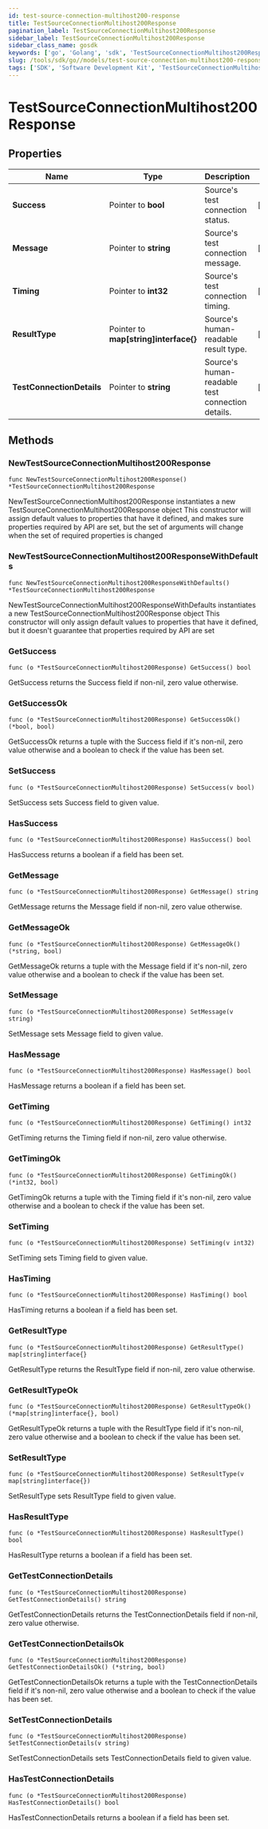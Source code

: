 ```yaml
---
id: test-source-connection-multihost200-response
title: TestSourceConnectionMultihost200Response
pagination_label: TestSourceConnectionMultihost200Response
sidebar_label: TestSourceConnectionMultihost200Response
sidebar_class_name: gosdk
keywords: ['go', 'Golang', 'sdk', 'TestSourceConnectionMultihost200Response', 'TestSourceConnectionMultihost200Response'] 
slug: /tools/sdk/go//models/test-source-connection-multihost200-response
tags: ['SDK', 'Software Development Kit', 'TestSourceConnectionMultihost200Response', 'TestSourceConnectionMultihost200Response']
---
```


# TestSourceConnectionMultihost200Response

## Properties

Name | Type | Description | Notes
------------ | ------------- | ------------- | -------------
**Success** | Pointer to **bool** | Source's test connection status. | [optional] 
**Message** | Pointer to **string** | Source's test connection message. | [optional] 
**Timing** | Pointer to **int32** | Source's test connection timing. | [optional] 
**ResultType** | Pointer to **map[string]interface{}** | Source's human-readable result type. | [optional] 
**TestConnectionDetails** | Pointer to **string** | Source's human-readable test connection details. | [optional] 

## Methods

### NewTestSourceConnectionMultihost200Response

`func NewTestSourceConnectionMultihost200Response() *TestSourceConnectionMultihost200Response`

NewTestSourceConnectionMultihost200Response instantiates a new TestSourceConnectionMultihost200Response object
This constructor will assign default values to properties that have it defined,
and makes sure properties required by API are set, but the set of arguments
will change when the set of required properties is changed

### NewTestSourceConnectionMultihost200ResponseWithDefaults

`func NewTestSourceConnectionMultihost200ResponseWithDefaults() *TestSourceConnectionMultihost200Response`

NewTestSourceConnectionMultihost200ResponseWithDefaults instantiates a new TestSourceConnectionMultihost200Response object
This constructor will only assign default values to properties that have it defined,
but it doesn't guarantee that properties required by API are set

### GetSuccess

`func (o *TestSourceConnectionMultihost200Response) GetSuccess() bool`

GetSuccess returns the Success field if non-nil, zero value otherwise.

### GetSuccessOk

`func (o *TestSourceConnectionMultihost200Response) GetSuccessOk() (*bool, bool)`

GetSuccessOk returns a tuple with the Success field if it's non-nil, zero value otherwise
and a boolean to check if the value has been set.

### SetSuccess

`func (o *TestSourceConnectionMultihost200Response) SetSuccess(v bool)`

SetSuccess sets Success field to given value.

### HasSuccess

`func (o *TestSourceConnectionMultihost200Response) HasSuccess() bool`

HasSuccess returns a boolean if a field has been set.

### GetMessage

`func (o *TestSourceConnectionMultihost200Response) GetMessage() string`

GetMessage returns the Message field if non-nil, zero value otherwise.

### GetMessageOk

`func (o *TestSourceConnectionMultihost200Response) GetMessageOk() (*string, bool)`

GetMessageOk returns a tuple with the Message field if it's non-nil, zero value otherwise
and a boolean to check if the value has been set.

### SetMessage

`func (o *TestSourceConnectionMultihost200Response) SetMessage(v string)`

SetMessage sets Message field to given value.

### HasMessage

`func (o *TestSourceConnectionMultihost200Response) HasMessage() bool`

HasMessage returns a boolean if a field has been set.

### GetTiming

`func (o *TestSourceConnectionMultihost200Response) GetTiming() int32`

GetTiming returns the Timing field if non-nil, zero value otherwise.

### GetTimingOk

`func (o *TestSourceConnectionMultihost200Response) GetTimingOk() (*int32, bool)`

GetTimingOk returns a tuple with the Timing field if it's non-nil, zero value otherwise
and a boolean to check if the value has been set.

### SetTiming

`func (o *TestSourceConnectionMultihost200Response) SetTiming(v int32)`

SetTiming sets Timing field to given value.

### HasTiming

`func (o *TestSourceConnectionMultihost200Response) HasTiming() bool`

HasTiming returns a boolean if a field has been set.

### GetResultType

`func (o *TestSourceConnectionMultihost200Response) GetResultType() map[string]interface{}`

GetResultType returns the ResultType field if non-nil, zero value otherwise.

### GetResultTypeOk

`func (o *TestSourceConnectionMultihost200Response) GetResultTypeOk() (*map[string]interface{}, bool)`

GetResultTypeOk returns a tuple with the ResultType field if it's non-nil, zero value otherwise
and a boolean to check if the value has been set.

### SetResultType

`func (o *TestSourceConnectionMultihost200Response) SetResultType(v map[string]interface{})`

SetResultType sets ResultType field to given value.

### HasResultType

`func (o *TestSourceConnectionMultihost200Response) HasResultType() bool`

HasResultType returns a boolean if a field has been set.

### GetTestConnectionDetails

`func (o *TestSourceConnectionMultihost200Response) GetTestConnectionDetails() string`

GetTestConnectionDetails returns the TestConnectionDetails field if non-nil, zero value otherwise.

### GetTestConnectionDetailsOk

`func (o *TestSourceConnectionMultihost200Response) GetTestConnectionDetailsOk() (*string, bool)`

GetTestConnectionDetailsOk returns a tuple with the TestConnectionDetails field if it's non-nil, zero value otherwise
and a boolean to check if the value has been set.

### SetTestConnectionDetails

`func (o *TestSourceConnectionMultihost200Response) SetTestConnectionDetails(v string)`

SetTestConnectionDetails sets TestConnectionDetails field to given value.

### HasTestConnectionDetails

`func (o *TestSourceConnectionMultihost200Response) HasTestConnectionDetails() bool`

HasTestConnectionDetails returns a boolean if a field has been set.


